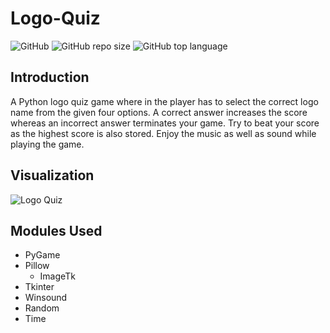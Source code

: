 # Logo-Quiz

![GitHub](https://img.shields.io/github/license/souravkatkar/Logo-Quiz)
![GitHub repo size](https://img.shields.io/github/repo-size/souravkatkar/Logo-Quiz)
![GitHub top language](https://img.shields.io/github/languages/top/souravkatkar/Logo-Quiz)

## Introduction

A Python logo quiz game where in the player has to select the correct logo name from the given four options.
A correct answer increases the score whereas an incorrect answer terminates your game.
Try to beat your score as the highest score is also stored. 
Enjoy the music as well as sound while playing the game.

## Visualization

![Logo Quiz](https://user-images.githubusercontent.com/49206555/102994227-b0215800-4544-11eb-83c5-b6b67e24ca67.gif)



## Modules Used

* PyGame
* Pillow
  * ImageTk
* Tkinter
* Winsound
* Random
* Time
